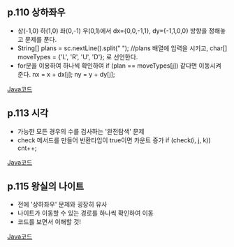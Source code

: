 ## p.110 상하좌우

- 상(-1,0) 하(1,0) 좌(0,-1) 우(0,1)에서 dx={0,0,-1,1}, dy={-1,1,0,0} 방향을 정해놓고 문제를 푼다.
- String[] plans = sc.nextLine().split(" "); //plans 배열에 입력을 시키고, char[] moveTypes = {'L', 'R', 'U', 'D'}; 로 선언한다.
- for문을 이용하여 하나씩 확인하여 if (plan == moveTypes[j]) 같다면 이동시켜 준다. nx = x + dx[j]; ny = y + dy[j];

[Java코드](https://github.com/azurealstn/coding-test/blob/master/implement/LRUD.java)

## p.113 시각

- 가능한 모든 경우의 수를 검사하는 '완전탐색' 문제
- check 메서드를 만들어 반환타입이 true이면 카운트 증가 if (check(i, j, k)) cnt++;

[Java코드](https://github.com/azurealstn/coding-test/blob/master/implement/time.java)

## p.115 왕실의 나이트

- 전에 '상하좌우' 문제와 굉장히 유사
- 나이트가 이동할 수 있는 경로를 하나씩 확인하여 이동
- 코드를 보면서 이해할 것!

[Java코드](https://github.com/azurealstn/coding-test/blob/master/implement/Night.java)
